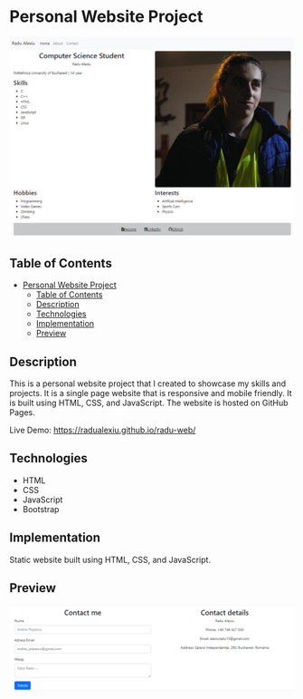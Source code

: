 # Personal Website Project
![Preview1](/assets/preview1.PNG "Banner Image")
## Table of Contents

- [Personal Website Project](#personal-website-project)
  - [Table of Contents](#table-of-contents)
  - [Description](#description)
  - [Technologies](#technologies)
  - [Implementation](#implementation)
  - [Preview](#preview)

## Description
This is a personal website project that I created to showcase my skills and projects. It is a single page website that is responsive and mobile friendly. It is built using HTML, CSS, and JavaScript. The website is hosted on GitHub Pages.

Live Demo: https://radualexiu.github.io/radu-web/

## Technologies
- HTML
- CSS
- JavaScript
- Bootstrap

## Implementation
Static website built using HTML, CSS, and JavaScript.

## Preview
![Preview2](/assets/preview2.PNG "Banner Image")